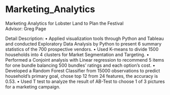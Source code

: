 # Marketing_Analytics
Marketing Analytics for Lobster Land to Plan the Festival                             
Advisor: Greg Page

Detail Description:
•	Applied visualization tools through Python and Tableau and conducted Exploratory Data Analysis by Python to present 6 summary statistics of the 700 prospective vendors.
•	Used K-means to divide 1500 households into 4 clusters for Market Segmentation and Targeting.
•	Performed a Conjoint analysis with Linear regression to recommend 5 items for one bundle balancing 500 bundles’ ratings and each option’s cost.
•	Developed a Random Forest Classifier from 15000 observations to predict household’s primary goal, chose top 12 from 24 features, the accuracy is 0.53.
•	Used T test to analyze the result of AB-Test to choose 1 of 3 pictures for a marketing campaign.

